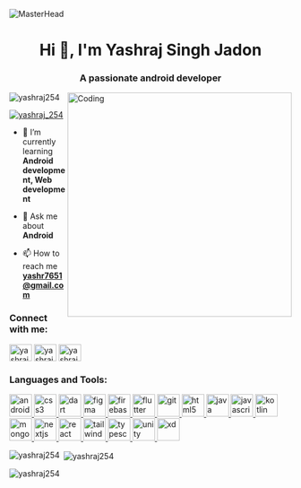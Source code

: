 ![MasterHead](https://1.bp.blogspot.com/-7A4WynwLsMw/XbBpCXG8fHI/AAAAAAAAMt4/uOa1bpLskYgrwGbllhSu2SDj_Mig8SXJQCLcBGAsYHQ/s1600/2000_600px.gif)
<h1 align="center">Hi 👋, I'm Yashraj Singh Jadon</h1>
<h3 align="center">A passionate android developer</h3>
<img align="right" alt="Coding" width="400" src="https://cdn.dribbble.com/users/1162077/screenshots/3848914/programmer.gif">
<p align="left"> <img src="https://komarev.com/ghpvc/?username=yashraj254&label=Profile%20views&color=0e75b6&style=flat" alt="yashraj254" /> </p>

<p align="left"> <a href="https://twitter.com/yashraj_254" target="blank"><img src="https://img.shields.io/twitter/follow/yashraj_254?logo=twitter&style=for-the-badge" alt="yashraj_254" /></a> </p>

- 🌱 I’m currently learning **Android development, Web development**

- 💬 Ask me about **Android**

- 📫 How to reach me **yashr7651@gmail.com**

<h3 align="left">Connect with me:</h3>
<p align="left">
<a href="https://twitter.com/yashraj_254" target="blank"><img align="center" src="https://upload.wikimedia.org/wikipedia/commons/thumb/6/6f/Logo_of_Twitter.svg/1200px-Logo_of_Twitter.svg.png" alt="yashraj_254" height="30" width="40" /></a>
<a href="https://linkedin.com/in/https://www.linkedin.com/in/yashraj-singh-47734b179/" target="blank"><img align="center" src="https://img.freepik.com/free-icon/linkedin_318-187585.jpg" alt="yashraj-singh-47734b179" height="30" width="40" /></a>
<a href="https://www.hackerrank.com/yashraj254" target="blank"><img align="center" src="https://upload.wikimedia.org/wikipedia/commons/thumb/4/40/HackerRank_Icon-1000px.png/800px-HackerRank_Icon-1000px.png" alt="yashraj254" height="30" width="40" /></a>
</p>

<h3 align="left">Languages and Tools:</h3>
<p align="left"> <a href="https://developer.android.com" target="_blank" rel="noreferrer"> <img src="https://cdn-icons-png.flaticon.com/512/888/888839.png?w=740&t=st=1690241783~exp=1690242383~hmac=438763fe1eddbe180c9180e12ef808f6d35c17126bd395c2870009faecf9fb48" alt="android" width="40" height="40"/> </a> <a href="https://www.w3schools.com/css/" target="_blank" rel="noreferrer"> <img src="https://cdn-icons-png.flaticon.com/512/888/888847.png?w=740&t=st=1690241903~exp=1690242503~hmac=8b9bddfdad043771e8564f689109ebac5fc4e5e7786ecd23b2a91549d752da1c" alt="css3" width="40" height="40"/> </a> <a href="https://dart.dev" target="_blank" rel="noreferrer"> <img src="https://www.vectorlogo.zone/logos/dartlang/dartlang-icon.svg" alt="dart" width="40" height="40"/> </a> <a href="https://www.figma.com/" target="_blank" rel="noreferrer"> <img src="https://www.vectorlogo.zone/logos/figma/figma-icon.svg" alt="figma" width="40" height="40"/> </a> <a href="https://firebase.google.com/" target="_blank" rel="noreferrer"> <img src="https://www.vectorlogo.zone/logos/firebase/firebase-icon.svg" alt="firebase" width="40" height="40"/> </a> <a href="https://flutter.dev" target="_blank" rel="noreferrer"> <img src="https://www.vectorlogo.zone/logos/flutterio/flutterio-icon.svg" alt="flutter" width="40" height="40"/> </a> <a href="https://git-scm.com/" target="_blank" rel="noreferrer"> <img src="https://www.vectorlogo.zone/logos/git-scm/git-scm-icon.svg" alt="git" width="40" height="40"/> </a> <a href="https://www.w3.org/html/" target="_blank" rel="noreferrer"> <img src="https://cdn-icons-png.flaticon.com/512/919/919827.png?w=740&t=st=1690241943~exp=1690242543~hmac=c46443552425ab4bbbbf9e6f370636d427cfcfd95f95066d52667667a60ad3b5" alt="html5" width="40" height="40"/> </a> <a href="https://www.java.com" target="_blank" rel="noreferrer"> <img src="https://cdn.iconscout.com/icon/free/png-512/free-java-25-226002.png?f=avif&w=256" alt="java" width="40" height="40"/> </a> <a href="https://developer.mozilla.org/en-US/docs/Web/JavaScript" target="_blank" rel="noreferrer"> <img src="https://img.icons8.com/?size=512&id=108784&format=png" alt="javascript" width="40" height="40"/> </a> <a href="https://kotlinlang.org" target="_blank" rel="noreferrer"> <img src="https://www.vectorlogo.zone/logos/kotlinlang/kotlinlang-icon.svg" alt="kotlin" width="40" height="40"/> </a> <a href="https://www.mongodb.com/" target="_blank" rel="noreferrer"> <img src="https://miro.medium.com/v2/resize:fit:512/1*doAg1_fMQKWFoub-6gwUiQ.png" alt="mongodb" width="40" height="40"/> </a> <a href="https://nextjs.org/" target="_blank" rel="noreferrer"> <img src="https://testrigor.com/wp-content/uploads/2023/04/nextjs-logo-square.png" alt="nextjs" width="40" height="40"/> </a> <a href="https://reactjs.org/" target="_blank" rel="noreferrer"> <img src="https://upload.wikimedia.org/wikipedia/commons/thumb/a/a7/React-icon.svg/2300px-React-icon.svg.png" alt="react" width="40" height="40"/> </a> <a href="https://tailwindcss.com/" target="_blank" rel="noreferrer"> <img src="https://www.vectorlogo.zone/logos/tailwindcss/tailwindcss-icon.svg" alt="tailwind" width="40" height="40"/> </a> <a href="https://www.typescriptlang.org/" target="_blank" rel="noreferrer"> <img src="https://upload.wikimedia.org/wikipedia/commons/thumb/4/4c/Typescript_logo_2020.svg/1200px-Typescript_logo_2020.svg.png" alt="typescript" width="40" height="40"/> </a> <a href="https://unity.com/" target="_blank" rel="noreferrer"> <img src="https://www.vectorlogo.zone/logos/unity3d/unity3d-icon.svg" alt="unity" width="40" height="40"/> </a> <a href="https://www.adobe.com/products/xd.html" target="_blank" rel="noreferrer"> <img src="https://cdn.worldvectorlogo.com/logos/adobe-xd.svg" alt="xd" width="40" height="40"/> </a> </p>

<p><img align="left" src="https://github-readme-stats.vercel.app/api/top-langs?username=yashraj254&show_icons=true&locale=en&layout=compact" alt="yashraj254" /></p>

<p>&nbsp;<img align="center" src="https://github-readme-stats.vercel.app/api?username=yashraj254&show_icons=true&locale=en" alt="yashraj254" /></p>

<p><img align="center" src="https://github-readme-streak-stats.herokuapp.com/?user=yashraj254&" alt="yashraj254" /></p>
